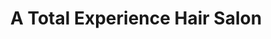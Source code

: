 ---
title: "A Total Experience Hair Salon"
url: /nottingham/a-total-experience-hair-salon/
shop: Friseur
---